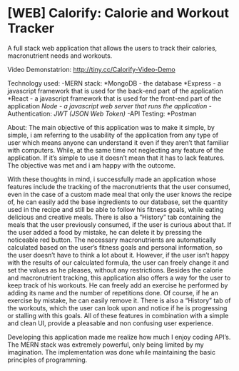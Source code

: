 # [WEB] Calorify: Calorie and Workout Tracker
 A full stack web application that allows the users to track their calories, macronutrient needs and workouts.

Video Demonstatrion:
http://tiny.cc/Calorify-Video-Demo

Technology used:
-MERN stack: 
    *MongoDB - the database
    *Express - a javascript framework that is used for the back-end part of the application
    *React - a javascript framework that is used for the front-end part of the application
    *Node - a javascript web server that runs the application*
-Authentication:
    *JWT (JSON Web Token)*
-API Testing:
    *Postman

About:
The main objective of this application was to make it simple, by simple, i am referring to the usability of the application from any type of user which means anyone can understand it even if they aren’t that familiar with computers. While, at the same time not neglecting any feature of the application. If it’s simple to use it doesn’t mean that it has to lack features. The objective was met and i am happy with the outcome.

With these thoughts in mind, i successfully made an application whose features include the tracking of the macronutrients that the user consumed, even in the case of a custom made meal that only the user knows the recipe of, he can easily add the base ingredients to our database, set the quantity used in the recipe and still be able to follow his fitness goals, while eating delicious and creative meals. There is also a “History” tab containing the meals that the user previously consumed, if the user is curious about that. If the user added a food by mistake, he can delete it by pressing the noticeable red button.
The necessary macronutrients are automatically calculated based on the user’s fitness goals and personal information, so the user doesn’t have to think a lot about it. However, if the user isn’t happy with the results of our calculated formula, the user can freely change it and set the values as he pleases, without any restrictions. 
Besides the calorie and macronutrient tracking, this application also offers a way for the user to keep track of his workouts. He can freely add an exercise he performed by adding its name and the number of repetitions done. Of course, if he an exercise by mistake, he can easily remove it. There is also a “History” tab of the workouts, which the user can look upon and notice if he is progressing or stalling with this goals.
All of these features in combination with a simple and clean UI, provide a pleasable and non confusing user experience.

Developing this application made me realize how much I enjoy coding API’s. The MERN stack was extremely powerful, only being limited by my imagination. The implementation was done while maintaining the basic principles of programming. 
